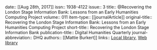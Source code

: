 date:: [[Aug 28th, 2017]]
issn:: 1938-4122
issue:: 3
title:: @Recovering the London Stage Information Bank: Lessons from an Early Humanities Computing Project
volume:: 011
item-type:: [[journalArticle]]
original-title:: Recovering the London Stage Information Bank: Lessons from an Early Humanities Computing Project
short-title:: Recovering the London Stage Information Bank
publication-title:: Digital Humanities Quarterly
journal-abbreviation:: DHQ
authors:: [[Mattie Burkert]]
links:: [Local library](zotero://select/groups/2386895/items/K7QZJ7C7), [Web library](https://www.zotero.org/groups/2386895/items/K7QZJ7C7)
